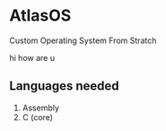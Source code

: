 # AtlasOS
Custom Operating System From Stratch

hi how are u

## Languages needed
1) Assembly
2) C (core)
